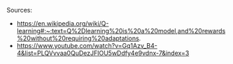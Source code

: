 Sources: 
- https://en.wikipedia.org/wiki/Q-learning#:~:text=Q%2Dlearning%20is%20a%20model,and%20rewards%20without%20requiring%20adaptations.
- https://www.youtube.com/watch?v=Gq1Azv_B4-4&list=PLQVvvaa0QuDezJFIOU5wDdfy4e9vdnx-7&index=3
